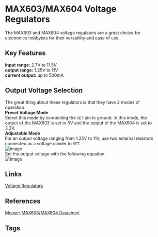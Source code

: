 # MAX603/MAX604 Voltage Regulators

The MAX603 and MAX604 voltage regulators are a great choice for electronics hobbyists for their versatility and ease of use.  

## Key Features
**input range:** 2.7V to 11.5V  
**output range:** 1.25V to 11V  
**current output:** up to 500mA 

## Output Voltage Selection
The great thing about these regulators is that they have 2 modes of operation.  
**Preset Voltage Mode**  
Select this mode by connecting the `SET` pin to ground. In this mode, the output of the MAX603 is set to 5V and the output of the MAX604 is set to 3.3V.  
**Adjustable Mode**  
For an output voltage ranging from 1.25V to 11V, use two external resistors connected as a voltage divider to `SET`.  
![image](https://s3.us-west-1.amazonaws.com/zettelimages/Fri_Jun_16_05:54:23_PM_PDT_2023.png)  
Set the output voltage with the following equation:  
![image](https://s3.us-west-1.amazonaws.com/zettelimages/Fri_Jun_16_05:56:20_PM_PDT_2023.png)

## Links
[Voltage Regulators](../202306170030/README.md)

## References
[Mouser MAX603/MAX604 Datasheet](https://www.mouser.com/datasheet/2/609/MAX603_MAX604-3113208.pdf)

## Tags
